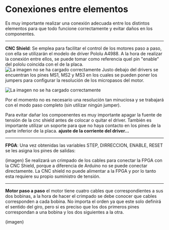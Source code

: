 # Conexiones entre elementos
Es muy importante realizar una conexión adecuada entre los distintos elementos para que todo funcione correctamente y evitar daños en los componentes.

---
 **CNC Shield**:
Se emplea para facilitar el control de los motores paso a paso, con ella se utilizarán el modelo de driver Pololu A4988.
A la hora de realizar la conexión entre ellos, se puede tomar como referencia quel pin "enable" del pololu coincida con el de la placa.
![La imagen no se ha cargado correctamente](https://github.com/sanchezco/proyecto_scanner3D/blob/master/Imgs/CNC%20Shield.PNG "CNC Shield y Pololu")
Justo debajo del drivers se encuentran los pines MS1, MS2 y MS3 en los cuales se pueden poner los jumpers para configurar la resolución de los micropasos del motor.

![La imagen no se ha cargado correctamente](https://github.com/sanchezco/proyecto_scanner3D/blob/master/Imgs/A4988%20Stepper%20Motor%20Driver%20Carrier.png)

Por el momento no es necesario una resolución tan minuciosa y se trabajará con el modo paso completo (sin utilizar ningún jumper).

Para evitar dañar los compoenentes es muy importante apagar la fuente de tensión de la cnc shield antes de colocar o quitar el driver.
También es importante utilizar un soporte para que no haya contacto en los pines de la parte inferior de la placa.
**ajuste de la corriente del driver...**

---
 **FPGA**:
Una vez obtenidas las variables STEP, DIRRECCION, ENABLE, RESET se les asigna los pines de salidas:   


(imagen)
Se realizará un crimpado de los cables para conectar la FPGA con la CNC Shield, porque a diferencia de Arduino no se puede conectar directamente. 
La CNC shield no puede alimentar a la FPGA y por lo tanto esta requiere su propio suministro de tensión. 

---
**Motor paso a paso**
el motor tiene cuatro cables que correspondientes a sus dos bobinas,  a la hora de hacer el crimpado se debe conocer que cables corresponden a cada bobina.
No importa el orden ya que este solo definirá el sentido del giro, pero si es preciso que los dos primeros pines correspondan a una bobina y los dos siguientes a la otra.


(imagen)
